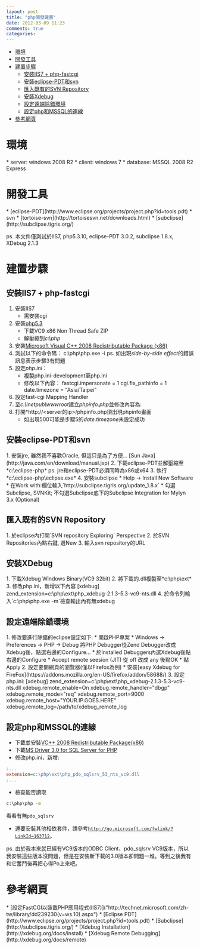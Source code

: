 ```yaml
---
layout: post
title: "php開發建置"
date: 2012-03-09 11:23
comments: true
categories: 
---
```


*	[環境](#env)
*	[開發工具](#dev-tool)
*	[建置步驟](#build-env)
	*	[安裝IIS7 + php-fastcgi](#IIS-php-fastcgi)
	*	[安裝eclipse-PDT和svn](#eclipse-svn)
	*	[匯入既有的SVN Repository](#import-svn)
	*	[安裝Xdebug](#xdebug)
	*	[設定遠端除錯環境](#remote-debug)
	*	[設定php和MSSQL的連線](#database)
*	[參考網頁](#reference)

	
<h1 id="env">環境</h1>
*	server: windows 2008 R2
*	client: windows 7
*	database: MSSQL 2008 R2 Express

<h1 id="dev-tool">開發工具</h1>
*	[eclipse-PDT](http://www.eclipse.org/projects/project.php?id=tools.pdt)
*	svn
	*	[tortoise-svn](http://tortoisesvn.net/downloads.html)
	*	[subclipse](http://subclipse.tigris.org/)

ps. 本文件僅測試於IIS7, php5.3.10, eclipse-PDT 3.0.2, subclipse 1.8.x, XDebug 2.1.3

<h1 id="build-env">建置步驟</h1>

<h2 id="IIS-php-fastcgi">安裝IIS7 + php-fastcgi</h2>


1.	安裝IIS7
	*	需安裝cgi
2.	安裝[php5.3](http://windows.php.net/download/)
	*	下載VC9 x86 Non Thread Safe ZIP
	*	解壓縮到*c:\php*
3.	安裝[Microsoft Visual C++ 2008 Redistributable Package (x86)](http://www.microsoft.com/download/en/details.aspx?id=29)
4.	測試以下的命令碼：
		c:\php\php.exe -i
	ps. 如出現*side-by-side effect*的錯誤訊息表示步驟3有問題
5.	設定*php.ini*：
	*	複製php.ini-development至php.ini
	*	修改以下內容：
		fastcgi.impersonate = 1
		cgi.fix_pathinfo = 1
		date.timezone = "Asia/Taipei"
6.	設定fast-cgi Mapping Handler
7.	至*c:\inetpub\wwwroot*建立*phpinfo.php*並修改內容為:
		<?php phpinfo() ?>
8.	打開*http://<server的ip>/phpinfo.php須出現phpinfo畫面
	*	如出現500可能是步驟5的*date.timezone*未設定成功

<h2 id="eclipse-svn">安裝eclipse-PDT和svn</h2>
1.	安裝jre, 雖然我不喜歡Oracle, 但這只是為了方便... [Sun Java](http://java.com/en/download/manual.jsp)
2.	下載eclipse-PDT並解壓縮至*c:\eclipse-php*
ps.	jre和eclipse-PDT必須同時為x86或x64
3.	執行*c:\eclipse-php\eclipse.exe*
4.	安裝subclipse
	*	Help -> Install New Software
	*	在Work with:欄位輸入`http://subclipse.tigris.org/update_1.8.x`
	*	勾選Subclipse, SVNKit; 不勾選Subclipse底下的Subclipse Integration for Mylyn 3.x (Optional)

<h2 id="import-svn">匯入既有的SVN Repository</h2>
1.	於eclipse內打開`SVN repository Exploring` Perspective
2.	於SVN Repositories內點右鍵, 選New
3.	輸入svn repository的URL

<h2 id="xdebug">安裝XDebug</h2>
1.	下載Xdebug Windows Binary(VC9 32bit)
2.	將下載的.dll複製至*c:\php\ext*
3.	修改php.ini，新增以下內容
		[xdebug]
		zend_extension=c:\php\ext\php_xdebug-2.1.3-5.3-vc9-nts.dll
4.	於命令列輸入`c:\php\php.exe -m`檢查輸出內有無xdebug

<h2 id="remote-debug">設定遠端除錯環境</h2>
1.	修改要進行除錯的eclipse設定如下:
	*	開啟PHP專案
	*	Windows -> Preferences -> PHP -> Debug
		將PHP Debugger從Zend Debugger改成Xdebug後，點選右邊的Configure...
	*	於Installed Debuggers內選Xdebug後點右邊的Configure
	*	Accept remote seesion (JIT) 從 off 改成 any 後點OK
	*	點Apply
2.	設定要開網頁的瀏覽器(僅以Firefox為例)
	*	安裝[easy Xdebug for FireFox](https://addons.mozilla.org/en-US/firefox/addon/58688/)
3.	設定php.ini:
		[xdebug]
		zend_extension=c:\php\ext\php_xdebug-2.1.3-5.3-vc9-nts.dll
		xdebug.remote_enable=On
		xdebug.remote_handler="dbgp"
		xdebug.remote_mode="req"
		xdebug.remote_port=9000
		xdebug.remote_host="YOUR.IP.GOES.HERE"
		xdebug.remote_log=/path/to/xdebug_remote_log

<h2 id="database">設定php和MSSQL的連線</h2>

*	下載並安裝[VC++ 2008 Redistributable Package(x86)](http://www.microsoft.com/download/en/details.aspx?id=29)
*	下載[MS Driver 3.0 for SQL Server for PHP](http://www.microsoft.com/download/en/details.aspx?id=20098#system-requirements)
*	修改php.ini，新增:

``` ini php.ini
;...
extension=c:\php\ext\php_pdo_sqlsrv_53_nts_vc9.dll
;...
```

*	檢查能否讀取

``` sh
c:\php\php -m
```

看看有無`pdo_sqlsrv`

*	還要安裝其他相依套件，請參考[`http://go.microsoft.com/fwlink/?LinkId=163712`](http://go.microsoft.com/fwlink/?LinkId=163712)。

ps. 由於我本來就已經有VC9版本的ODBC Client、pdo_sqlsrv VC9版本，所以我安裝這些版本沒問題，但是在安裝新下載的3.0版本卻問題一堆。等到之後我有和它奮鬥後再把心得Po上來吧。

<h1 id="reference">參考網頁</h1>
*	[設定FastCGI以裝載PHP應用程式(IIS7)]("http://technet.microsoft.com/zh-tw/library/dd239230(v=ws.10).aspx")
*	[Eclipse PDT](http://www.eclipse.org/projects/project.php?id=tools.pdt)
*	[Subclipse](http://subclipse.tigris.org/)
*	[Xdebug Installation](http://xdebug.org/docs/install)
*	[Xdebug Remote Debugging](http://xdebug.org/docs/remote)